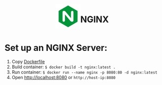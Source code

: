 <div style="display: flex; justify-content: center; align-items: center; width: 100%;">
  <img src="/x-assets/logos/nginx.svg" style="width: 80px; height: 80px;" />
  <h1>NGINX</h1>
</div>



# Set up an NGINX Server:

1. Copy [Dockerfile](./Dockerfile)
2. Build container: `$ docker build -t nginx:latest .`
3. Run container: `$ docker run --name nginx -p 8080:80 -d nginx:latest`
4. Open [http://localhost:8080](http://localhost:8080) or `http://host-ip:8080`
